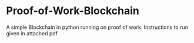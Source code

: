 # Proof-of-Work-Blockchain
A simple Blockchain in python running on proof of work. Instructions to run given in attached pdf
